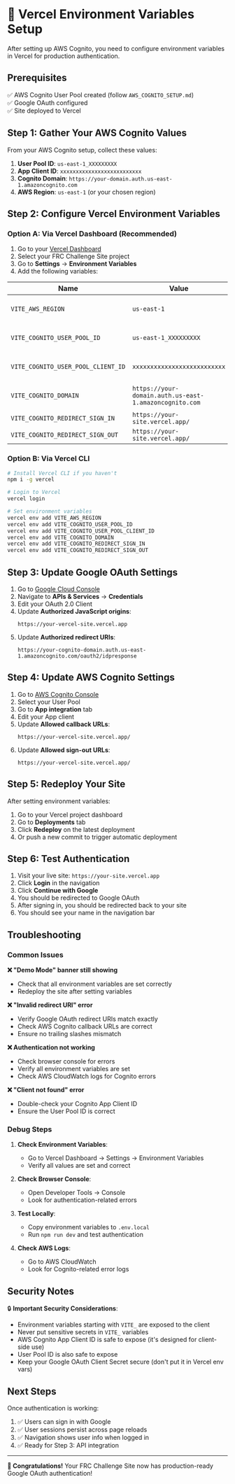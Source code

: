 # 🔧 Vercel Environment Variables Setup

After setting up AWS Cognito, you need to configure environment variables in Vercel for production authentication.

## Prerequisites

✅ AWS Cognito User Pool created (follow `AWS_COGNITO_SETUP.md`)  
✅ Google OAuth configured  
✅ Site deployed to Vercel  

## Step 1: Gather Your AWS Cognito Values

From your AWS Cognito setup, collect these values:

1. **User Pool ID**: `us-east-1_XXXXXXXXX`
2. **App Client ID**: `xxxxxxxxxxxxxxxxxxxxxxxxxx`
3. **Cognito Domain**: `https://your-domain.auth.us-east-1.amazoncognito.com`
4. **AWS Region**: `us-east-1` (or your chosen region)

## Step 2: Configure Vercel Environment Variables

### Option A: Via Vercel Dashboard (Recommended)

1. Go to your [Vercel Dashboard](https://vercel.com/dashboard)
2. Select your FRC Challenge Site project
3. Go to **Settings** → **Environment Variables**
4. Add the following variables:

| Name | Value | Environment |
|------|-------|-------------|
| `VITE_AWS_REGION` | `us-east-1` | Production, Preview, Development |
| `VITE_COGNITO_USER_POOL_ID` | `us-east-1_XXXXXXXXX` | Production, Preview, Development |
| `VITE_COGNITO_USER_POOL_CLIENT_ID` | `xxxxxxxxxxxxxxxxxxxxxxxxxx` | Production, Preview, Development |
| `VITE_COGNITO_DOMAIN` | `https://your-domain.auth.us-east-1.amazoncognito.com` | Production, Preview, Development |
| `VITE_COGNITO_REDIRECT_SIGN_IN` | `https://your-site.vercel.app/` | Production |
| `VITE_COGNITO_REDIRECT_SIGN_OUT` | `https://your-site.vercel.app/` | Production |

### Option B: Via Vercel CLI

```bash
# Install Vercel CLI if you haven't
npm i -g vercel

# Login to Vercel
vercel login

# Set environment variables
vercel env add VITE_AWS_REGION
vercel env add VITE_COGNITO_USER_POOL_ID
vercel env add VITE_COGNITO_USER_POOL_CLIENT_ID
vercel env add VITE_COGNITO_DOMAIN
vercel env add VITE_COGNITO_REDIRECT_SIGN_IN
vercel env add VITE_COGNITO_REDIRECT_SIGN_OUT
```

## Step 3: Update Google OAuth Settings

1. Go to [Google Cloud Console](https://console.cloud.google.com/)
2. Navigate to **APIs & Services** → **Credentials**
3. Edit your OAuth 2.0 Client
4. Update **Authorized JavaScript origins**:
   ```
   https://your-vercel-site.vercel.app
   ```
5. Update **Authorized redirect URIs**:
   ```
   https://your-cognito-domain.auth.us-east-1.amazoncognito.com/oauth2/idpresponse
   ```

## Step 4: Update AWS Cognito Settings

1. Go to [AWS Cognito Console](https://console.aws.amazon.com/cognito/)
2. Select your User Pool
3. Go to **App integration** tab
4. Edit your App client
5. Update **Allowed callback URLs**:
   ```
   https://your-vercel-site.vercel.app/
   ```
6. Update **Allowed sign-out URLs**:
   ```
   https://your-vercel-site.vercel.app/
   ```

## Step 5: Redeploy Your Site

After setting environment variables:

1. Go to your Vercel project dashboard
2. Go to **Deployments** tab
3. Click **Redeploy** on the latest deployment
4. Or push a new commit to trigger automatic deployment

## Step 6: Test Authentication

1. Visit your live site: `https://your-site.vercel.app`
2. Click **Login** in the navigation
3. Click **Continue with Google**
4. You should be redirected to Google OAuth
5. After signing in, you should be redirected back to your site
6. You should see your name in the navigation bar

## Troubleshooting

### Common Issues

**❌ "Demo Mode" banner still showing**
- Check that all environment variables are set correctly
- Redeploy the site after setting variables

**❌ "Invalid redirect URI" error**
- Verify Google OAuth redirect URIs match exactly
- Check AWS Cognito callback URLs are correct
- Ensure no trailing slashes mismatch

**❌ Authentication not working**
- Check browser console for errors
- Verify all environment variables are set
- Check AWS CloudWatch logs for Cognito errors

**❌ "Client not found" error**
- Double-check your Cognito App Client ID
- Ensure the User Pool ID is correct

### Debug Steps

1. **Check Environment Variables**:
   - Go to Vercel Dashboard → Settings → Environment Variables
   - Verify all values are set and correct

2. **Check Browser Console**:
   - Open Developer Tools → Console
   - Look for authentication-related errors

3. **Test Locally**:
   - Copy environment variables to `.env.local`
   - Run `npm run dev` and test authentication

4. **Check AWS Logs**:
   - Go to AWS CloudWatch
   - Look for Cognito-related error logs

## Security Notes

🔒 **Important Security Considerations**:

- Environment variables starting with `VITE_` are exposed to the client
- Never put sensitive secrets in `VITE_` variables
- AWS Cognito App Client ID is safe to expose (it's designed for client-side use)
- User Pool ID is also safe to expose
- Keep your Google OAuth Client Secret secure (don't put it in Vercel env vars)

## Next Steps

Once authentication is working:

1. ✅ Users can sign in with Google
2. ✅ User sessions persist across page reloads
3. ✅ Navigation shows user info when logged in
4. ✅ Ready for Step 3: API integration

---

**🎉 Congratulations!** Your FRC Challenge Site now has production-ready Google OAuth authentication!
